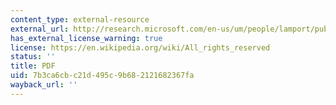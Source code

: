 ```yaml
---
content_type: external-resource
external_url: http://research.microsoft.com/en-us/um/people/lamport/pubs/reaching.pdf
has_external_license_warning: true
license: https://en.wikipedia.org/wiki/All_rights_reserved
status: ''
title: PDF
uid: 7b3ca6cb-c21d-495c-9b68-2121682367fa
wayback_url: ''
---
```

